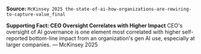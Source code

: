 **Source:** `McKinsey 2025 the-state-of-ai-how-organizations-are-rewiring-to-capture-value_final`

**Supporting Fact: CEO Oversight Correlates with Higher Impact**
CEO's oversight of AI governance is one element most correlated with higher self-reported bottom-line impact from an organization's gen AI use, especially at larger companies. — McKinsey 2025
